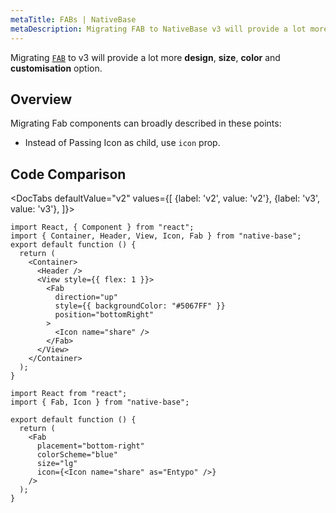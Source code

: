 ```yaml
---
metaTitle: FABs | NativeBase
metaDescription: Migrating FAB to NativeBase v3 will provide a lot more design, size, color, and customization options. Read this document for an overview and code comparison.
---
```


Migrating [`FAB`](/fab) to v3 will provide a lot more **design**, **size**, **color** and **customisation** option.

## Overview

Migrating Fab components can broadly described in these points:

- Instead of Passing Icon as child, use `icon` prop.

## Code Comparison

<DocTabs
defaultValue="v2"
values={[
{label: 'v2', value: 'v2'},
{label: 'v3', value: 'v3'},
]}>
<DocTabItem value="v2">

```tsx
import React, { Component } from "react";
import { Container, Header, View, Icon, Fab } from "native-base";
export default function () {
  return (
    <Container>
      <Header />
      <View style={{ flex: 1 }}>
        <Fab
          direction="up"
          style={{ backgroundColor: "#5067FF" }}
          position="bottomRight"
        >
          <Icon name="share" />
        </Fab>
      </View>
    </Container>
  );
}
```

</DocTabItem>
<DocTabItem value="v3">

```tsx
import React from "react";
import { Fab, Icon } from "native-base";

export default function () {
  return (
    <Fab
      placement="bottom-right"
      colorScheme="blue"
      size="lg"
      icon={<Icon name="share" as="Entypo" />}
    />
  );
}
```

</DocTabItem>
</DocTabs>
